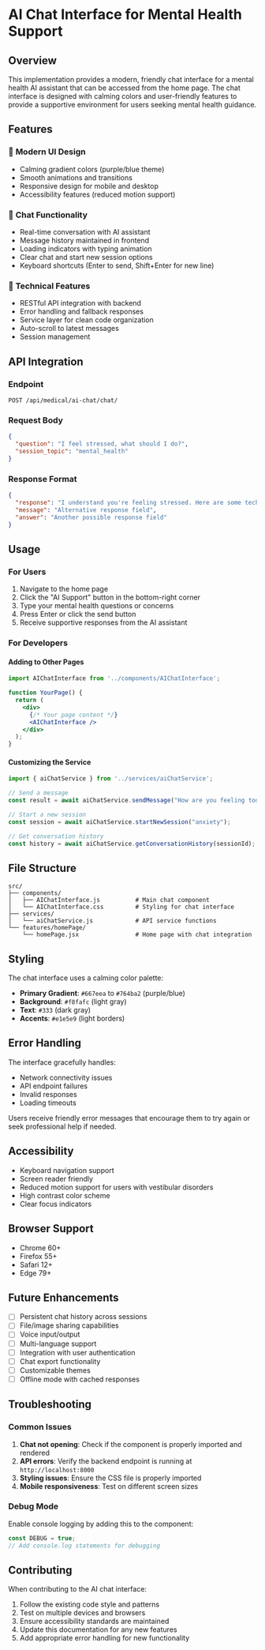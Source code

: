 # AI Chat Interface for Mental Health Support

## Overview

This implementation provides a modern, friendly chat interface for a mental health AI assistant that can be accessed from the home page. The chat interface is designed with calming colors and user-friendly features to provide a supportive environment for users seeking mental health guidance.

## Features

### 🎨 **Modern UI Design**
- Calming gradient colors (purple/blue theme)
- Smooth animations and transitions
- Responsive design for mobile and desktop
- Accessibility features (reduced motion support)

### 💬 **Chat Functionality**
- Real-time conversation with AI assistant
- Message history maintained in frontend
- Loading indicators with typing animation
- Clear chat and start new session options
- Keyboard shortcuts (Enter to send, Shift+Enter for new line)

### 🔧 **Technical Features**
- RESTful API integration with backend
- Error handling and fallback responses
- Service layer for clean code organization
- Auto-scroll to latest messages
- Session management

## API Integration

### Endpoint
```
POST /api/medical/ai-chat/chat/
```

### Request Body
```json
{
  "question": "I feel stressed, what should I do?",
  "session_topic": "mental_health"
}
```

### Response Format
```json
{
  "response": "I understand you're feeling stressed. Here are some techniques that might help...",
  "message": "Alternative response field",
  "answer": "Another possible response field"
}
```

## Usage

### For Users
1. Navigate to the home page
2. Click the "AI Support" button in the bottom-right corner
3. Type your mental health questions or concerns
4. Press Enter or click the send button
5. Receive supportive responses from the AI assistant

### For Developers

#### Adding to Other Pages
```jsx
import AIChatInterface from '../components/AIChatInterface';

function YourPage() {
  return (
    <div>
      {/* Your page content */}
      <AIChatInterface />
    </div>
  );
}
```

#### Customizing the Service
```javascript
import { aiChatService } from '../services/aiChatService';

// Send a message
const result = await aiChatService.sendMessage("How are you feeling today?");

// Start a new session
const session = await aiChatService.startNewSession("anxiety");

// Get conversation history
const history = await aiChatService.getConversationHistory(sessionId);
```

## File Structure

```
src/
├── components/
│   ├── AIChatInterface.js          # Main chat component
│   └── AIChatInterface.css         # Styling for chat interface
├── services/
│   └── aiChatService.js            # API service functions
└── features/homePage/
    └── homePage.jsx                # Home page with chat integration
```

## Styling

The chat interface uses a calming color palette:
- **Primary Gradient**: `#667eea` to `#764ba2` (purple/blue)
- **Background**: `#f8fafc` (light gray)
- **Text**: `#333` (dark gray)
- **Accents**: `#e1e5e9` (light borders)

## Error Handling

The interface gracefully handles:
- Network connectivity issues
- API endpoint failures
- Invalid responses
- Loading timeouts

Users receive friendly error messages that encourage them to try again or seek professional help if needed.

## Accessibility

- Keyboard navigation support
- Screen reader friendly
- Reduced motion support for users with vestibular disorders
- High contrast color scheme
- Clear focus indicators

## Browser Support

- Chrome 60+
- Firefox 55+
- Safari 12+
- Edge 79+

## Future Enhancements

- [ ] Persistent chat history across sessions
- [ ] File/image sharing capabilities
- [ ] Voice input/output
- [ ] Multi-language support
- [ ] Integration with user authentication
- [ ] Chat export functionality
- [ ] Customizable themes
- [ ] Offline mode with cached responses

## Troubleshooting

### Common Issues

1. **Chat not opening**: Check if the component is properly imported and rendered
2. **API errors**: Verify the backend endpoint is running at `http://localhost:8000`
3. **Styling issues**: Ensure the CSS file is properly imported
4. **Mobile responsiveness**: Test on different screen sizes

### Debug Mode

Enable console logging by adding this to the component:
```javascript
const DEBUG = true;
// Add console.log statements for debugging
```

## Contributing

When contributing to the AI chat interface:

1. Follow the existing code style and patterns
2. Test on multiple devices and browsers
3. Ensure accessibility standards are maintained
4. Update this documentation for any new features
5. Add appropriate error handling for new functionality 